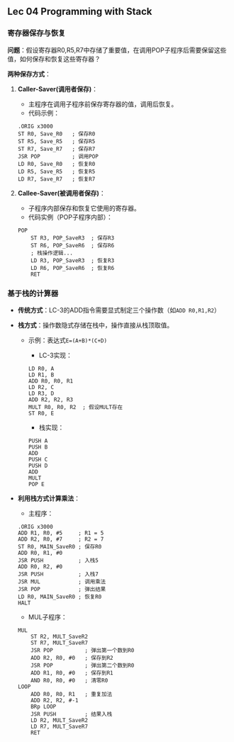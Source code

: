 ## Lec 04 Programming with Stack

### 寄存器保存与恢复

**问题**：假设寄存器R0,R5,R7中存储了重要值，在调用POP子程序后需要保留这些值，如何保存和恢复这些寄存器？

**两种保存方式**：

1. **Caller-Saver(调用者保存)**：

   - 主程序在调用子程序前保存寄存器的值，调用后恢复。
   - 代码示例：

   ```code
   .ORIG x3000
   ST R0, Save_R0   ; 保存R0
   ST R5, Save_R5   ; 保存R5
   ST R7, Save_R7   ; 保存R7
   JSR POP          ; 调用POP
   LD R0, Save_R0   ; 恢复R0
   LD R5, Save_R5   ; 恢复R5
   LD R7, Save_R7   ; 恢复R7
   ```

2. **Callee-Saver(被调用者保存)**：

   - 子程序内部保存和恢复它使用的寄存器。
   - 代码实例（POP子程序内部）：

   ```code
   POP
       ST R3, POP_SaveR3  ; 保存R3
       ST R6, POP_SaveR6  ; 保存R6
       ; 栈操作逻辑...
       LD R3, POP_SaveR3  ; 恢复R3
       LD R6, POP_SaveR6  ; 恢复R6
       RET
   ```

### 基于栈的计算器

- **传统方式**：LC-3的ADD指令需要显式制定三个操作数（如`ADD R0,R1,R2`）

- **栈方式**：操作数隐式存储在栈中，操作直接从栈顶取值。

  - 示例：表达式`E=(A+B)*(C+D)`

    - LC-3实现：

    ```code
    LD R0, A
    LD R1, B
    ADD R0, R0, R1
    LD R2, C
    LD R3, D
    ADD R2, R2, R3
    MULT R0, R0, R2  ; 假设MULT存在
    ST R0, E
    ```

    

    - 栈实现：

    ```code
    PUSH A
    PUSH B
    ADD
    PUSH C
    PUSH D
    ADD
    MULT
    POP E
    ```

- **利用栈方式计算乘法**：

  - 主程序：

  ```code
  .ORIG x3000
  ADD R1, R0, #5     ; R1 = 5
  ADD R2, R0, #7     ; R2 = 7
  ST R0, MAIN_SaveR0 ; 保存R0
  ADD R0, R1, #0
  JSR PUSH           ; 入栈5
  ADD R0, R2, #0
  JSR PUSH           ; 入栈7
  JSR MUL            ; 调用乘法
  JSR POP            ; 弹出结果
  LD R0, MAIN_SaveR0 ; 恢复R0
  HALT
  ```

  - MUL子程序：

  ```code
  MUL
      ST R2, MULT_SaveR2
      ST R7, MULT_SaveR7
      JSR POP          ; 弹出第一个数到R0
      ADD R2, R0, #0   ; 保存到R2
      JSR POP          ; 弹出第二个数到R0
      ADD R1, R0, #0   ; 保存到R1
      AND R0, R0, #0   ; 清零R0
  LOOP
      ADD R0, R0, R1   ; 重复加法
      ADD R2, R2, #-1
      BRp LOOP
      JSR PUSH         ; 结果入栈
      LD R2, MULT_SaveR2
      LD R7, MULT_SaveR7
      RET
  ```

